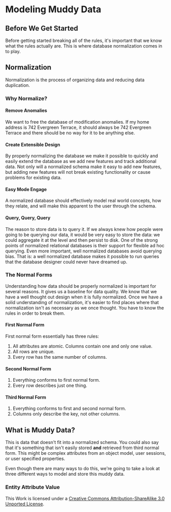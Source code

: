 # Modeling Muddy Data #

## Before We Get Started ##

Before getting started breaking all of the rules, it's important that we know what the rules actually are. This is where database normalization comes in to play.

## Normalization ##

Normalization is the process of organizing data and reducing data duplication.

### Why Normalize? ###

#### Remove Anomalies ####

We want to free the database of modification anomalies. If my home address is 742 Evergreen Terrace, it should always be 742 Evergreen Terrace and there should be no way for it to be anything else. 

#### Create Extensible Design ####

By properly normalizing the database we make it possible to quickly and easily extend the database as we add new features and track additional data. Not only will a normalized schema make it easy to add new features, but adding new features will not break existing functionality or cause problems for existing data.

#### Easy Mode Engage ####

A normalized database should effectively model real world concepts, how they relate, and will make this apparent to the user through the schema. 

#### Query, Query, Query #### 

The reason to store data is to query it. If we always knew how people were going to be querying our data, it would be very easy to store the data: we could aggregate it at the level and then persist to disk. One of the strong points of normalized relational databases is their support for flexible ad hoc querying. Even more important, well normalized databases avoid querying bias. That is: a well normalized database makes it possible to run queries that the database designer could never have dreamed up.

### The Normal Forms ###

Understanding how data should be properly normalized is important for several reasons. It gives us a baseline for data quality. We know that we have a well thought out design when it is fully normalized. Once we have a solid understanding of normalization, it's easier to find places where that normalization isn't as necessary as we once thought. You have to know the rules in order to break them. 

#### First Normal Form ####

First normal form essentially has three rules:

1. All attributes are atomic. Columns contain one and only one value.
2. All rows are unique.
3. Every row has the same number of columns.

#### Second Normal Form ####

1. Everything conforms to first normal form.
2. Every row describes just one thing.

#### Third Normal Form ####

1. Everything conforms to first and second normal form.
2. Columns only describe the key, not other columns.

## What is Muddy Data? ##

This is data that doesn't fit into a normalized schema. You could also say that it's something that isn't easily stored **and** retrieved from third normal form. This might be complex attributes from an object model, user sessions, or user specified properties.

Even though there are many ways to do this, we're going to take a look at three different ways to model and store this muddy data.

### Entity Attribute Value ###


This Work is licensed under a [Creative Commons Attribution-ShareAlike 3.0 Unported License](http://creativecommons.org/licenses/by-sa/3.0/).
